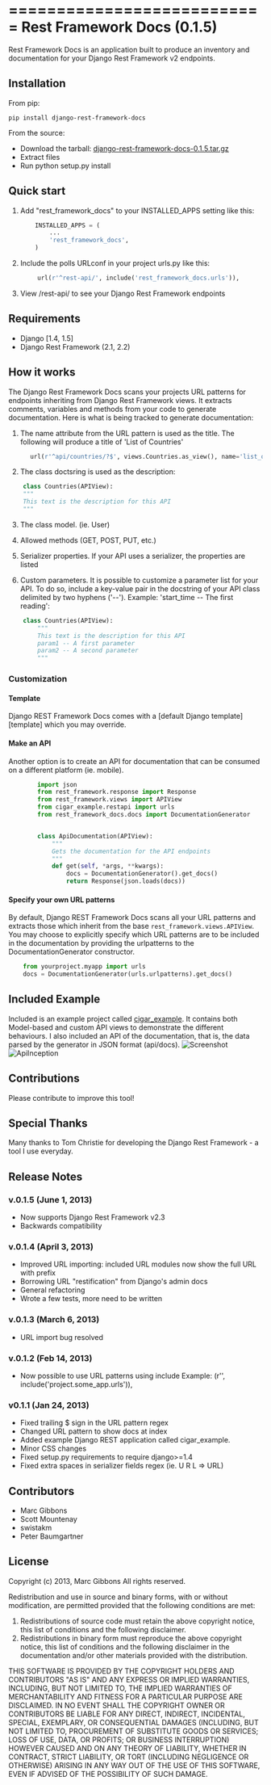 ===========================
Rest Framework Docs (0.1.5)
===========================

Rest Framework Docs is an application built to produce an inventory
and documentation for your Django Rest Framework v2 endpoints.

Installation
------------
From pip:

    pip install django-rest-framework-docs

From the source:
- Download the tarball: <a href="dist/django-rest-framework-docs-0.1.5.tar.gz">django-rest-framework-docs-0.1.5.tar.gz</a>
- Extract files
- Run python setup.py install

Quick start
-----------

1. Add "rest_framework_docs" to your INSTALLED_APPS setting like this:
    ```python
        INSTALLED_APPS = (
            ...
            'rest_framework_docs',
        )
    ```

2. Include the polls URLconf in your project urls.py like this:

```python
        url(r'^rest-api/', include('rest_framework_docs.urls')),
```

3. View /rest-api/ to see your Django Rest Framework endpoints

Requirements
-----------
- Django [1.4, 1.5]
- Django Rest Framework (2.1, 2.2)

How it works
------------

The Django Rest Framework Docs scans your projects URL patterns for endpoints
inheriting from Django Rest Framework views. It extracts comments, variables
and methods from your code to generate documentation.
Here is what is being tracked to generate documentation:

1)  The name attribute from the URL pattern is used as the title. The following will produce a title of 'List of Countries'

```python
      url(r'^api/countries/?$', views.Countries.as_view(), name='list_of_countries'),
```

2)  The class doctsring is used as the description:

```python
    class Countries(APIView):
    """
    This text is the description for this API
    """
```

3)  The class model. (ie. User)

4)  Allowed methods (GET, POST, PUT, etc.)

5)  Serializer properties. If your API uses a serializer, the properties are
    listed

6)  Custom parameters. It is possible to customize a parameter list for your
    API. To do so, include a key-value pair in the docstring of your API class
    delimited by two hyphens ('--'). Example: 'start_time -- The first reading':
```python
    class Countries(APIView):
        """
        This text is the description for this API
        param1 -- A first parameter
        param2 -- A second parameter
        """
```
### Customization

#### Template
Django REST Framework Docs comes with a [default Django template][template] which you may override.

#### Make an API
Another option is to create an API for documentation that can be consumed on a different platform (ie. mobile).

```python
        import json
        from rest_framework.response import Response
        from rest_framework.views import APIView
        from cigar_example.restapi import urls
        from rest_framework_docs.docs import DocumentationGenerator


        class ApiDocumentation(APIView):
            """
            Gets the documentation for the API endpoints
            """
            def get(self, *args, **kwargs):
                docs = DocumentationGenerator().get_docs()
                return Response(json.loads(docs))
```

#### Specify your own URL patterns
By default, Django REST Framework Docs scans all your URL patterns and extracts those which inherit from the base `rest_framework.views.APIView`. You may choose to explicitly specify which URL patterns are to be included in the documentation by providing the urlpatterns to the DocumentationGenerator constructor.

```python
    from yourproject.myapp import urls
    docs = DocumentationGenerator(urls.urlpatterns).get_docs()
```

Included Example
-----------------
Included is an example project called <a href="cigar_example/">cigar_example</a>. It contains both Model-based
and custom API views to demonstrate the different behaviours. I also included an API of the documentation,
that is, the data parsed by the generator in JSON format (api/docs).
![Screenshot](https://raw.github.com/marcgibbons/django-rest-framework-docs/v0.1.1/screenshots/api-docs.png)
![ApiInception](https://raw.github.com/marcgibbons/django-rest-framework-docs/v0.1.1/screenshots/docs-in-api-form.png)

Contributions
--------------
Please contribute to improve this tool!


Special Thanks
--------------
Many thanks to Tom Christie for developing the Django Rest Framework - a tool I use everyday.

Release Notes
-------------
### v.0.1.5 (June 1, 2013)
- Now supports Django Rest Framework v2.3
- Backwards compatibility

### v.0.1.4 (April 3, 2013)
- Improved URL importing: included URL modules now show the full URL with prefix
- Borrowing URL "restification" from Django's admin docs
- General refactoring
- Wrote a few tests, more need to be written

### v.0.1.3 (March 6, 2013)
- URL import bug resolved

### v.0.1.2 (Feb 14, 2013)
- Now possible to use URL patterns using include
    Example:
    (r'', include('project.some_app.urls')),

### v0.1.1 (Jan 24, 2013)
- Fixed trailing $ sign in the URL pattern regex
- Changed URL pattern to show docs at index
- Added example Django REST application called cigar_example.
- Minor CSS changes
- Fixed setup.py requirements to require django>=1.4
- Fixed extra spaces in serializer fields regex (ie. U R L => URL)

Contributors
-------------
- Marc Gibbons
- Scott Mountenay
- swistakm
- Peter Baumgartner

License
--------
Copyright (c) 2013, Marc Gibbons
All rights reserved.

Redistribution and use in source and binary forms, with or without
modification, are permitted provided that the following conditions are met:

1. Redistributions of source code must retain the above copyright notice, this
   list of conditions and the following disclaimer.
2. Redistributions in binary form must reproduce the above copyright notice,
   this list of conditions and the following disclaimer in the documentation
   and/or other materials provided with the distribution.

THIS SOFTWARE IS PROVIDED BY THE COPYRIGHT HOLDERS AND CONTRIBUTORS "AS IS" AND
ANY EXPRESS OR IMPLIED WARRANTIES, INCLUDING, BUT NOT LIMITED TO, THE IMPLIED
WARRANTIES OF MERCHANTABILITY AND FITNESS FOR A PARTICULAR PURPOSE ARE
DISCLAIMED. IN NO EVENT SHALL THE COPYRIGHT OWNER OR CONTRIBUTORS BE LIABLE FOR
ANY DIRECT, INDIRECT, INCIDENTAL, SPECIAL, EXEMPLARY, OR CONSEQUENTIAL DAMAGES
(INCLUDING, BUT NOT LIMITED TO, PROCUREMENT OF SUBSTITUTE GOODS OR SERVICES;
LOSS OF USE, DATA, OR PROFITS; OR BUSINESS INTERRUPTION) HOWEVER CAUSED AND
ON ANY THEORY OF LIABILITY, WHETHER IN CONTRACT, STRICT LIABILITY, OR TORT
(INCLUDING NEGLIGENCE OR OTHERWISE) ARISING IN ANY WAY OUT OF THE USE OF THIS
SOFTWARE, EVEN IF ADVISED OF THE POSSIBILITY OF SUCH DAMAGE.
